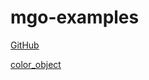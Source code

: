 # mgo-examples

[GitHub](https://github.com)

[color_object](https://github.com/wyzzhe/mgo-examples/blob/main/color_object/README.md)

